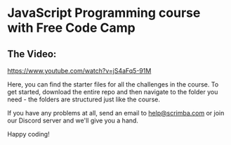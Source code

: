 # JavaScript Programming course with Free Code Camp

## The Video:
https://www.youtube.com/watch?v=jS4aFq5-91M

Here, you can find the starter files for all the challenges in the course. To get started, download the entire repo and then navigate to the folder you need - the folders are structured just like the course.

If you have any problems at all, send an email to help@scrimba.com or join our Discord server and we'll give you a hand.

Happy coding!